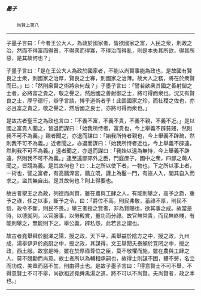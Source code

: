 

##### 墨子
　　`尚賢上第八
`

* * *

子墨子言曰：「今者王公大人，為政於國家者，皆欲國家之富，人民之衆，刑政之治，然而不得富而得貧，不得衆而得寡，不得治而得亂，則是本失其所欲，得其所惡，是其故何也？」

子墨子言曰：「是在王公大人為政於國家者，不能以尚賢事能為政也，是故國有賢良之士衆，則國家之治厚，賢良之士寡，則國家之治薄。故大人之務，將在於衆賢而巳。」曰：「然則衆賢之術將奈何哉？」子墨子言曰：「譬若欲衆其國之善射御之士者，必將富之貴之，敬之譽之，然后國之善射御之士，將可得而衆也。況又有賢良之士，厚乎德行，辯乎言談，博乎道術者乎！此固國家之珍，而社稷之佐也，亦必且富之貴之，敬之譽之，然后國之良士，亦將可得而衆也。」

是故古者聖王之為政也言曰：「不義不富，不義不貴，不義不親，不義不近。」是以國之富貴人聞之，皆退而謀曰：「始我所恃者，富貴也，今上舉義不辟貧賤，然則我不可不為義。」親者聞之，亦退而謀曰：「始我所恃者親也，今上舉義不辟疏，然則我不可不為義。」近者聞之，亦退而謀曰：「始我所恃者近也，今上舉義不辟遠，然則我不可不為義。」遠者聞之，亦退而謀曰：「我始以遠為無恃，今上舉義不辟遠，然則我不可不為義。」逮至遠鄙郊外之臣，門庭庶子，國中之衆，四鄙之萌人聞之，皆競為義。是其故何也？曰：上之所以使下者，一物也，下之所以事上者，一術也，譬之富者，有高牆深宮，牆立既，謹上為鑿一門，有盜人入，闔其自入而求之，盜其無自出。是其故何也？則上得要也。

故古者聖王之為政，列德而尚賢，雖在農與工肆之人，有能則舉之，高予之爵，重予之祿，任之以事，斷予之令，曰：「爵位不高，則民弗敬，蓄祿不厚，則民不信，政令不斷，則民不畏。」舉三者授之賢者，非為賢賜也，欲其事之成。故當是時，以德就列，以官服事，以勞殿賞，量功而分祿。故官無常貴，而民無終賤，有能則舉之，無能則下之，舉公義，辟私怨，此若言之謂也。

故古者堯舉舜於服澤之陽，授之政，天下平，禹舉益於陰方之中，授之政，九州成，湯舉伊尹於庖厨之中，授之政，其謀得，文王舉閎夭泰顛於罝罔之中，授之政，西土服。故當是時，雖在於厚祿尊位之臣，莫不敬懼而施，雖在農與工肆之人，莫不競勸而尚意。故士者所以為輔相承嗣也，故得士則謀不困，體不勞，名立而功成，美章而惡不生，則由得士也。是故子墨子言曰：「得意賢士不可不舉，不得意賢士不可不舉，尚欲祖述堯舜禹湯之道，將不可以不尚賢。夫尚賢者，政之本也。」

* * *

